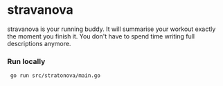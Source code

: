 # stravanova
stravanova is your running buddy. It will summarise your workout exactly the moment you finish it. You don't have to spend time writing full descriptions anymore.



### Run locally
````bash
 go run src/stratonova/main.go
````
